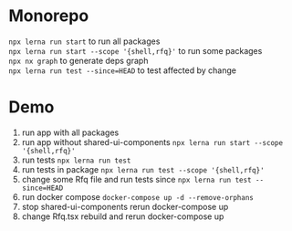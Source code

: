 # Monorepo

`npx lerna run start` to run all packages  
`npx lerna run start --scope '{shell,rfq}'` to run some packages  
`npx nx graph` to generate deps graph  
`npx lerna run test --since=HEAD` to test affected by change

# Demo
1. run app with all packages
1. run app without shared-ui-components `npx lerna run start --scope '{shell,rfq}'`
1. run tests `npx lerna run test`
1. run tests in package `npx lerna run test --scope '{shell,rfq}'`
1. change some Rfq file and run tests since `npx lerna run test --since=HEAD`
1. run docker compose `docker-compose up -d --remove-orphans`
1. stop shared-ui-components rerun docker-compose up
1. change Rfq.tsx rebuild and rerun docker-compose up